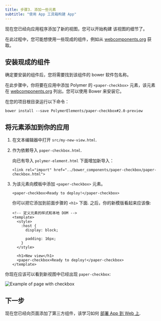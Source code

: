 ```yaml
---
title: 步骤3. 添加一些元素
subtitle: "使用 App 工具箱构建 App"
---
```


<!-- toc -->

现在您已经向应用程序添加了新的视图，您可以开始构建
该视图的细节了。

在此过程中，您可能想使用一些现成的组件，例如从 [webcomponents.org][webcomponents.org] 获取。


## 安装现成的组件

确定要安装的组件后，您将需要找到该组件的
bower 软件包名称。

在此步骤中，你将要在应用中添加 Polymer 的 `<paper-checkbox>` 元素，该元素在
[webcomponents.org][paper-checkbox] 列出。您可以使用 Bower 来安装它。

在您的项目根目录运行以下命令：

    bower install --save PolymerElements/paper-checkbox#2.0-preview

## 将元素添加到你的应用

1.  在文本编辑器中打开 `src/my-new-view.html`.

1.  作为依赖导入 `paper-checkbox.html`.

    向已有导入 `polymer-element.html` 下面增加新导入：

    ```
    <link rel="import" href="../bower_components/paper-checkbox/paper-checkbox.html">
    ```

1.  为该元素向模板中添加 `<paper-checkbox>` 元素。

    ```
    <paper-checkbox>Ready to deploy!</paper-checkbox>
    ```

    你可以把它添加到前面步骤的 `<h1>` 下面. 之后，你的新模版看起来应该像:

    ```
    <!-- 定义元素的样式和本地 DOM -->
    <template>
      <style>
        :host {
          display: block;

          padding: 16px;
        }
      </style>

      <h1>New view</h1>
      <paper-checkbox>Ready to deploy!</paper-checkbox>
    </template>
    ```

你现在应该可以看到新视图中已经出现 `paper-checkbox`:

![Example of page with checkbox](/images/2.0/toolbox/starter-kit-checkbox.png)

## 下一步

现在您已经向页面添加了第三方组件，该学习如何
[部署 App 到 Web 上](deploy).

[bower]: http://bower.io/
[webcomponents.org]: https://www.webcomponents.org
[paper-checkbox]: https://www.webcomponents.org/element/PolymerElements/paper-checkbox

